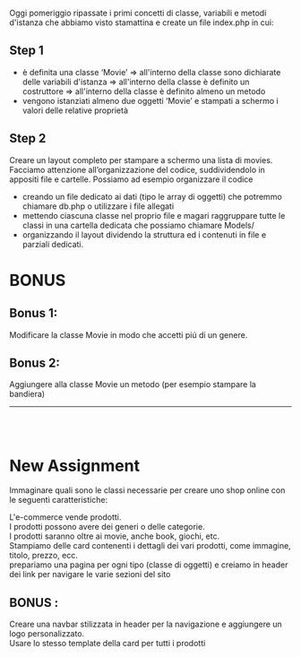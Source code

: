 Oggi pomeriggio ripassate i primi concetti di classe, variabili e metodi d'istanza che abbiamo visto stamattina e create un file index.php in cui: <br>

## Step 1
 - è definita una classe ‘Movie’
   => all'interno della classe sono dichiarate delle variabili d'istanza
   => all'interno della classe è definito un costruttore
   => all'interno della classe è definito almeno un metodo
- vengono istanziati almeno due oggetti ‘Movie’ e stampati a schermo i valori delle relative proprietà

## Step 2
Creare un layout completo per stampare a schermo una lista di movies.
Facciamo attenzione all’organizzazione del codice, suddividendolo in appositi file e cartelle. Possiamo ad esempio organizzare il codice
- creando un file dedicato ai dati (tipo le array di oggetti) che potremmo chiamare db.php o utilizzare i file allegati
- mettendo ciascuna classe nel proprio file e magari raggruppare tutte le classi in una cartella dedicata che possiamo chiamare Models/
- organizzando il layout dividendo la struttura ed i contenuti in file e parziali dedicati.


# BONUS

## Bonus 1:
Modificare la classe Movie in modo che accetti piú di un genere.
## Bonus 2:
Aggiungere alla classe Movie un metodo (per esempio stampare la bandiera)


<hr>
<br>
<br>

# New Assignment

Immaginare quali sono le classi necessarie per creare uno shop online con le seguenti caratteristiche: <br>

L'e-commerce vende prodotti. <br>
I prodotti possono avere dei generi o delle categorie. <br>
I prodotti saranno oltre ai movie, anche book, giochi, etc. <br>
Stampiamo delle card contenenti i dettagli dei vari prodotti, come immagine, titolo, prezzo,  ecc. <br>
prepariamo una pagina per ogni tipo (classe di oggetti) e creiamo in header dei link per navigare le varie sezioni del sito <br>

## BONUS :
Creare una navbar stilizzata in header per la navigazione e aggiungere un logo personalizzato. <br>
Usare lo stesso template della card per tutti i prodotti <br>
